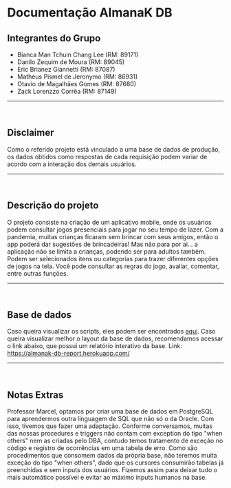 # Documentação AlmanaK DB

## Integrantes do Grupo
- Bianca Man Tchuin Chang Lee (RM: 89171)
- Danilo Zequim de Moura (RM: 89045)
- Eric Brianez Giannetti (RM: 87087)
- Matheus Pismel de Jeronymo (RM: 86931)
- Otavio de Magalhães Gomes (RM: 87680)
- Zack Lorenzzo Corrêa (RM: 87149)
<hr>
<br>


## Disclaimer
Como o referido projeto está vinculado a uma base de dados de produção, os dados obtidos como respostas de cada requisição 
podem variar de acordo com a interação dos demais usuários.
<hr>
<br>

## Descrição do projeto
O projeto consiste na criação de um aplicativo mobile, onde os usuários podem consultar jogos presenciais para jogar no seu tempo de lazer. 
Com a pandemia, muitas crianças ficaram sem brincar com seus amigos, então o app poderá dar sugestões de brincadeiras! Mas não para por ai... 
a aplicação não se limita a crianças, podendo ser para adultos também. Podem ser selecionados itens ou categorias para trazer diferentes opções
de jogos na tela. Você pode consultar as regras do jogo, avaliar, comentar, entre outras funções.
<hr>
<br>

## Base de dados
Caso queira visualizar os scripts, eles podem ser encontrados <a href="/SQL Scripts/DDL.sql">aqui</a>. 
Caso queira visualizar melhor o layout da base de dados, recomendamos acessar o link abaixo, que possui um relatório interativo da base.
Link: https://almanak-db-report.herokuapp.com/
<hr>
<br>

## Notas Extras
Professor Marcel, optamos por criar uma base de dados em PostgreSQL para aprendermos outra linguagem de SQL que não só o da Oracle. Com isso, tivemos que fazer uma adaptação. Conforme conversamos, muitas das nossas procedures e triggers não contam com exception do tipo "when others" nem as criadas pelo DBA, contudo temos tratamento de exceção no código e registro de ocorrências em uma tabela de erro. Como são procedimentos que consomem dados da própria base, não teremos muita exceção do tipo "when others", dado que os cursores consumirão tabelas já preenchidas e sem inputs dos usuários. Fizemos assim para deixar tudo o mais automático possível e evitar ao máximo inputs humanos na base.
